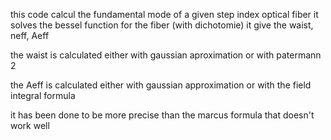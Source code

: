 this code calcul the fundamental mode of a given step index optical fiber
it solves the bessel function for the fiber (with dichotomie)
it give the waist, neff, Aeff

the waist is calculated either with gaussian aproximation or with patermann 2

the Aeff is calculated either with gaussian approximation or with the field integral formula

it has been done to be more precise than the marcus formula that doesn't work well
